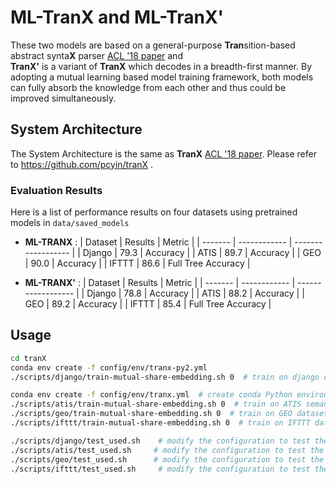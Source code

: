 # ML-TranX and ML-TranX'
These two models are based on a general-purpose **Tran**sition-based abstract synta**X** parser [ACL '18 paper](https://arxiv.org/abs/1806.07832) and  
**TranX'** is a variant of **TranX** which decodes in a breadth-first manner. By adopting a mutual learning based model training framework, both models can fully absorb the knowledge from each other and thus could be improved simultaneously.


## System Architecture
The System Architecture is the same as **TranX** [ACL '18 paper](https://arxiv.org/abs/1806.07832). Please refer to https://github.com/pcyin/tranX .


### Evaluation Results

Here is a list of performance results on four datasets using pretrained models in `data/saved_models`

- **ML-TRANX** :
| Dataset | Results      | Metric             |
| ------- | ------------ | ------------------ |
| Django    | 79.3         | Accuracy           |
| ATIS     | 89.7         | Accuracy           |
| GEO      | 90.0         | Accuracy           |
| IFTTT     | 86.6         | Full Tree Accuracy |



- **ML-TRANX'** :
| Dataset | Results      | Metric             |
| ------- | ------------ | ------------------ |
| Django    | 78.8         | Accuracy           |
| ATIS     | 88.2         | Accuracy           |
| GEO      | 89.2         | Accuracy           |
| IFTTT     | 85.4        | Full Tree Accuracy |

## Usage

```bash
cd tranX
conda env create -f config/env/tranx-py2.yml
./scripts/django/train-mutual-share-embedding.sh 0  # train on django code generation dataset  with random seed 0

conda env create -f config/env/tranx.yml  # create conda Python environment. 
./scripts/atis/train-mutual-share-embedding.sh 0  # train on ATIS semantic parsing dataset
./scripts/geo/train-mutual-share-embedding.sh 0  # train on GEO dataset
./scripts/ifttt/train-mutual-share-embedding.sh 0  # train on IFTTT dataset

./scripts/django/test_used.sh    # modify the configuration to test the model on django code generation dataset
./scripts/atis/test_used.sh     # modify the configuration to test the model on atis code generation dataset
./scripts/geo/test_used.sh      # modify the configuration to test the model on geo code generation dataset
./scripts/ifttt/test_used.sh     # modify the configuration to test the model on ifttt code generation dataset
```
